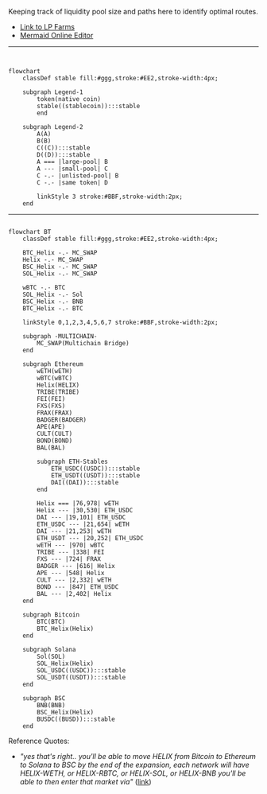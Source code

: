 Keeping track of liquidity pool size and paths here to identify optimal routes.

* [Link to LP Farms](https://helix.finance/farms)
* [Mermaid Online Editor](https://mermaid.live/edit#pako:eNqNkm1vgjAQx79KU9_UpCzOqUgXX4iQuGTRZLh3JEuF8hALGCjRRfzuK-ADU7bYpNf27tf_XS89QCdxGSTQ48nOCWgq7BjI4XCaZQbzQCbomjPghZyTju_7OBNpsmGkY5r9017Zha4IyGC7f7Xj-nqWr_2UbgNgioClLI9qdzl25mqOStO9-uaMh3tU2YZXMl-fljFDqLTdLiGkruYOWVXIqhUxpm8ISdMarFKCyWQCiqGGR72x9BVVib8EgPKkgELD6lgrLmXdFwoURWIqVtXnVpEyOsY9dXgbPT-jzjPAI210m4fF7l1zrYTTmF5l5BlZy_dGC-Xpvxa2iepW42X6QkdyNhT1Wq5cHpJbmNOPv6PL8nuAWUDDGPQfw14uGMQwYmlEQ1f-30PptqEEI2ZDIrcuTTc2tOOj5PKtSwUz3VAkKSQe5RnDkOYisb5jBxKR5uwMGSGVSaMTdfwBo0rmMQ)

___

```mermaid


flowchart
    classDef stable fill:#ggg,stroke:#EE2,stroke-width:4px;

    subgraph Legend-1
        token(native coin)
        stable((stablecoin)):::stable
        end
    
    subgraph Legend-2
        A(A)
        B(B)
        C((C)):::stable
        D((D)):::stable
        A === |large-pool| B
        A --- |small-pool| C
        C -.- |unlisted-pool| B
        C -.- |same token| D

        linkStyle 3 stroke:#BBF,stroke-width:2px;
    end
```

___

```mermaid

flowchart BT
    classDef stable fill:#ggg,stroke:#EE2,stroke-width:4px;

    BTC_Helix -.- MC_SWAP
    Helix -.- MC_SWAP
    BSC_Helix -.- MC_SWAP
    SOL_Helix -.- MC_SWAP

    wBTC -.- BTC
    SOL_Helix -.- Sol
    BSC_Helix -.- BNB
    BTC_Helix -.- BTC

    linkStyle 0,1,2,3,4,5,6,7 stroke:#BBF,stroke-width:2px;

    subgraph -MULTICHAIN-
        MC_SWAP(Multichain Bridge)
    end        

    subgraph Ethereum
        wETH(wETH)
        wBTC(wBTC)
        Helix(HELIX)
        TRIBE(TRIBE)
        FEI(FEI)
        FXS(FXS)
        FRAX(FRAX)
        BADGER(BADGER)
        APE(APE)
        CULT(CULT)
        BOND(BOND)
        BAL(BAL)
        
        subgraph ETH-Stables
            ETH_USDC((USDC)):::stable
            ETH_USDT((USDT)):::stable
            DAI((DAI)):::stable
        end

        Helix === |76,978| wETH
        Helix --- |30,530| ETH_USDC
        DAI --- |19,101| ETH_USDC
        ETH_USDC --- |21,654| wETH
        DAI --- |21,253| wETH
        ETH_USDT --- |20,252| ETH_USDC
        wETH --- |970| wBTC
        TRIBE --- |338| FEI
        FXS --- |724| FRAX
        BADGER --- |616| Helix
        APE --- |548| Helix
        CULT --- |2,332| wETH
        BOND --- |847| ETH_USDC
        BAL --- |2,402| Helix
    end

    subgraph Bitcoin
        BTC(BTC)
        BTC_Helix(Helix)
    end

    subgraph Solana
        Sol(SOL)
        SOL_Helix(Helix)
        SOL_USDC((USDC)):::stable
        SOL_USDT((USDT)):::stable
    end

    subgraph BSC
        BNB(BNB)
        BSC_Helix(Helix)
        BUSDC((BUSD)):::stable
    end
```

Reference Quotes:

- *"yes that's right.. you'll be able to move HELIX from Bitcoin to Ethereum to Solana to BSC by the end of the expansion, each network will have HELIX-WETH, or HELIX-RBTC, or HELIX-SOL, or HELIX-BNB you'll be able to then enter that market via"* ([link](https://discord.com/channels/894851963483750430/894855639942176799/1002198215560544307))
